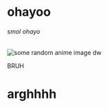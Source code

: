 # ohayoo
###### smol ohayo
![some random anime image dw](http://m.gettywallpapers.com/wp-content/uploads/2021/01/Cool-Anime-Wallpaper.jpg)

<!DOCTYPE html>
<html>
<head>
 BRUH
</head>
<body>
<h1 style="colour:red;"> arghhhh </h1>
</body
</html>
